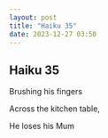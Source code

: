 ```yaml
---
layout: post
title: "Haiku 35"
date: 2023-12-27 03:50
---
```

Haiku 35
-
Brushing his fingers

Across the kitchen table,

He loses his Mum
